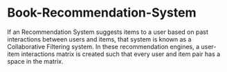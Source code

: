 # Book-Recommendation-System
If an Recommendation System suggests items to a user based on past interactions between users and items, that system is known as a Collaborative Filtering system. In these recommendation engines, a user-item interactions matrix is created such that every user and item pair has a space in the matrix.



